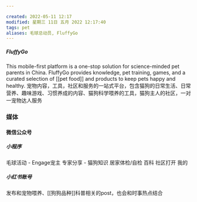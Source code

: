 ```yaml
---

created: 2022-05-11 12:17
modified: 星期三 11日 五月 2022 12:17:40
tags: pet
aliases: 毛球总动员, FluffyGo
---
```

##### FluffyGo
This mobile-first platform is a one-stop solution for science-minded pet parents in China. FluffyGo provides knowledge, pet training, games, and a curated selection of [[pet food]] and products to keep pets happy and healthy.
宠物内容，工具，社区和服务的一站式平台，包含猫狗的日常生活、日常营养、趣味游戏、习惯养成的内容、猫狗科学喂养的工具，猫狗主人的社区，一对一宠物达人服务

### 媒体
#### 微信公众号
##### 小程序
毛球活动 - Engage宠主
专家分享 - 猫狗知识
居家体检/自检
百科
社区打开
我的
##### 小红书账号
发布和宠物喂养、[[狗狗品种]]科普相关的post，也会和时事热点结合
